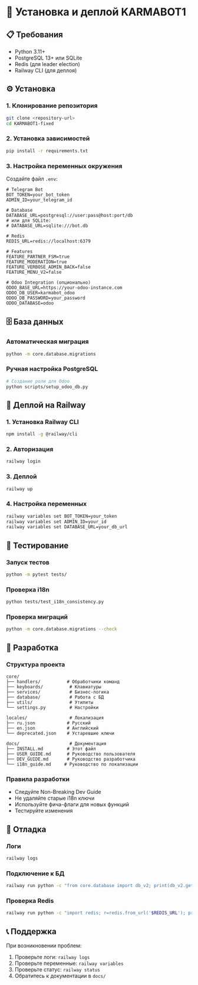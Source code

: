 # 🚀 Установка и деплой KARMABOT1

## 📋 Требования

- Python 3.11+
- PostgreSQL 13+ или SQLite
- Redis (для leader election)
- Railway CLI (для деплоя)

## ⚙️ Установка

### 1. Клонирование репозитория
```bash
git clone <repository-url>
cd KARMABOT1-fixed
```

### 2. Установка зависимостей
```bash
pip install -r requirements.txt
```

### 3. Настройка переменных окружения
Создайте файл `.env`:
```env
# Telegram Bot
BOT_TOKEN=your_bot_token
ADMIN_ID=your_telegram_id

# Database
DATABASE_URL=postgresql://user:pass@host:port/db
# или для SQLite:
# DATABASE_URL=sqlite:///bot.db

# Redis
REDIS_URL=redis://localhost:6379

# Features
FEATURE_PARTNER_FSM=true
FEATURE_MODERATION=true
FEATURE_VERBOSE_ADMIN_BACK=false
FEATURE_MENU_V2=false

# Odoo Integration (опционально)
ODOO_BASE_URL=https://your-odoo-instance.com
ODOO_DB_USER=karmabot_odoo
ODOO_DB_PASSWORD=your_password
ODOO_DATABASE=odoo
```

## 🗄️ База данных

### Автоматическая миграция
```bash
python -m core.database.migrations
```

### Ручная настройка PostgreSQL
```bash
# Создание роли для Odoo
python scripts/setup_odoo_db.py
```

## 🚀 Деплой на Railway

### 1. Установка Railway CLI
```bash
npm install -g @railway/cli
```

### 2. Авторизация
```bash
railway login
```

### 3. Деплой
```bash
railway up
```

### 4. Настройка переменных
```bash
railway variables set BOT_TOKEN=your_token
railway variables set ADMIN_ID=your_id
railway variables set DATABASE_URL=your_db_url
```

## 🧪 Тестирование

### Запуск тестов
```bash
python -m pytest tests/
```

### Проверка i18n
```bash
python tests/test_i18n_consistency.py
```

### Проверка миграций
```bash
python -m core.database.migrations --check
```

## 🔧 Разработка

### Структура проекта
```
core/
├── handlers/          # Обработчики команд
├── keyboards/          # Клавиатуры
├── services/           # Бизнес-логика
├── database/           # Работа с БД
├── utils/              # Утилиты
└── settings.py         # Настройки

locales/                # Локализация
├── ru.json            # Русский
├── en.json            # Английский
└── deprecated.json    # Устаревшие ключи

docs/                   # Документация
├── INSTALL.md         # Этот файл
├── USER_GUIDE.md      # Руководство пользователя
├── DEV_GUIDE.md       # Руководство разработчика
└── i18n_guide.md     # Руководство по локализации
```

### Правила разработки
- Следуйте Non-Breaking Dev Guide
- Не удаляйте старые i18n ключи
- Используйте фича-флаги для новых функций
- Тестируйте изменения

## 🐛 Отладка

### Логи
```bash
railway logs
```

### Подключение к БД
```bash
railway run python -c "from core.database import db_v2; print(db_v2.get_stats())"
```

### Проверка Redis
```bash
railway run python -c "import redis; r=redis.from_url('$REDIS_URL'); print(r.ping())"
```

## 📞 Поддержка

При возникновении проблем:
1. Проверьте логи: `railway logs`
2. Проверьте переменные: `railway variables`
3. Проверьте статус: `railway status`
4. Обратитесь к документации в `docs/`

